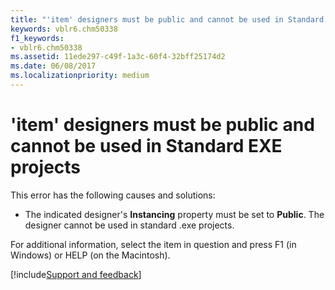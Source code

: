 ```yaml
---
title: "'item' designers must be public and cannot be used in Standard EXE projects"
keywords: vblr6.chm50338
f1_keywords:
- vblr6.chm50338
ms.assetid: 11ede297-c49f-1a3c-60f4-32bff25174d2
ms.date: 06/08/2017
ms.localizationpriority: medium
---
```



# 'item' designers must be public and cannot be used in Standard EXE projects

This error has the following causes and solutions:



- The indicated designer's **Instancing** property must be set to **Public**. The designer cannot be used in standard .exe projects.
    

For additional information, select the item in question and press F1 (in Windows) or HELP (on the Macintosh).

[!include[Support and feedback](~/includes/feedback-boilerplate.md)]